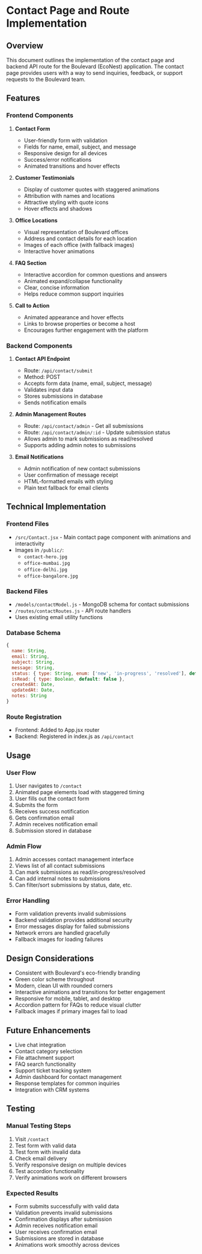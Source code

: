 # Contact Page and Route Implementation

## Overview
This document outlines the implementation of the contact page and backend API route for the Boulevard (EcoNest) application. The contact page provides users with a way to send inquiries, feedback, or support requests to the Boulevard team.

## Features

### Frontend Components
1. **Contact Form**
   - User-friendly form with validation
   - Fields for name, email, subject, and message
   - Responsive design for all devices
   - Success/error notifications
   - Animated transitions and hover effects

2. **Customer Testimonials**
   - Display of customer quotes with staggered animations
   - Attribution with names and locations
   - Attractive styling with quote icons
   - Hover effects and shadows

3. **Office Locations**
   - Visual representation of Boulevard offices
   - Address and contact details for each location
   - Images of each office (with fallback images)
   - Interactive hover animations

4. **FAQ Section**
   - Interactive accordion for common questions and answers
   - Animated expand/collapse functionality
   - Clear, concise information
   - Helps reduce common support inquiries

5. **Call to Action**
   - Animated appearance and hover effects
   - Links to browse properties or become a host
   - Encourages further engagement with the platform

### Backend Components
1. **Contact API Endpoint**
   - Route: `/api/contact/submit`
   - Method: POST
   - Accepts form data (name, email, subject, message)
   - Validates input data
   - Stores submissions in database
   - Sends notification emails

2. **Admin Management Routes**
   - Route: `/api/contact/admin` - Get all submissions
   - Route: `/api/contact/admin/:id` - Update submission status
   - Allows admin to mark submissions as read/resolved
   - Supports adding admin notes to submissions

3. **Email Notifications**
   - Admin notification of new contact submissions
   - User confirmation of message receipt
   - HTML-formatted emails with styling
   - Plain text fallback for email clients

## Technical Implementation

### Frontend Files
- `/src/Contact.jsx` - Main contact page component with animations and interactivity
- Images in `/public/`:
  - `contact-hero.jpg`
  - `office-mumbai.jpg`
  - `office-delhi.jpg`
  - `office-bangalore.jpg`

### Backend Files
- `/models/contactModel.js` - MongoDB schema for contact submissions
- `/routes/contactRoutes.js` - API route handlers
- Uses existing email utility functions

### Database Schema
```javascript
{
  name: String,
  email: String,
  subject: String,
  message: String,
  status: { type: String, enum: ['new', 'in-progress', 'resolved'], default: 'new' },
  isRead: { type: Boolean, default: false },
  createdAt: Date,
  updatedAt: Date,
  notes: String
}
```

### Route Registration
- Frontend: Added to App.jsx router
- Backend: Registered in index.js as `/api/contact`

## Usage

### User Flow
1. User navigates to `/contact`
2. Animated page elements load with staggered timing
3. User fills out the contact form
4. Submits the form
5. Receives success notification
6. Gets confirmation email
7. Admin receives notification email
8. Submission stored in database

### Admin Flow
1. Admin accesses contact management interface
2. Views list of all contact submissions
3. Can mark submissions as read/in-progress/resolved
4. Can add internal notes to submissions
5. Can filter/sort submissions by status, date, etc.

### Error Handling
- Form validation prevents invalid submissions
- Backend validation provides additional security
- Error messages display for failed submissions
- Network errors are handled gracefully
- Fallback images for loading failures

## Design Considerations
- Consistent with Boulevard's eco-friendly branding
- Green color scheme throughout
- Modern, clean UI with rounded corners
- Interactive animations and transitions for better engagement
- Responsive for mobile, tablet, and desktop
- Accordion pattern for FAQs to reduce visual clutter
- Fallback images if primary images fail to load

## Future Enhancements
- Live chat integration
- Contact category selection
- File attachment support
- FAQ search functionality
- Support ticket tracking system
- Admin dashboard for contact management
- Response templates for common inquiries
- Integration with CRM systems

## Testing

### Manual Testing Steps
1. Visit `/contact`
2. Test form with valid data
3. Test form with invalid data
4. Check email delivery
5. Verify responsive design on multiple devices
6. Test accordion functionality
7. Verify animations work on different browsers

### Expected Results
- Form submits successfully with valid data
- Validation prevents invalid submissions
- Confirmation displays after submission
- Admin receives notification email
- User receives confirmation email
- Submissions are stored in database
- Animations work smoothly across devices
